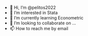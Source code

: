 - 👋 Hi, I’m @pelitos2022
- 👀 I’m interested in Stata 
- 🌱 I’m currently learning Econometric
- 💞️ I’m looking to collaborate on ...
- 📫 How to reach me by email

<!---
pelitos2022/pelitos2022 is a ✨ special ✨ repository because its `README.md` (this file) appears on your GitHub profile.
You can click the Preview link to take a look at your changes.
--->
